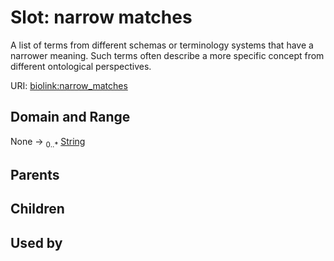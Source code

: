
# Slot: narrow matches


A list of terms from different schemas or terminology systems that have a narrower meaning. Such terms often describe a more specific concept from different ontological perspectives.

URI: [biolink:narrow_matches](https://w3id.org/biolink/vocab/narrow_matches)


## Domain and Range

None &#8594;  <sub>0..\*</sub> [String](types/String.md)

## Parents


## Children


## Used by


